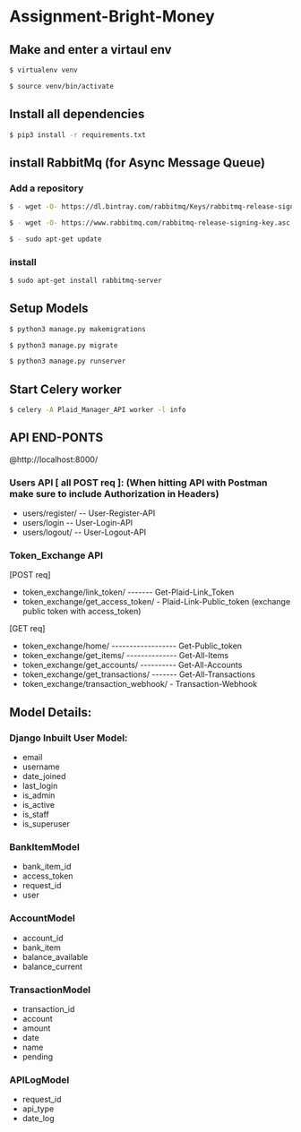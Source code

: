 # Assignment-Bright-Money

## Make and enter a virtaul env  

```sh
$ virtualenv venv
```
```sh
$ source venv/bin/activate
```  

## Install all dependencies
```sh
$ pip3 install -r requirements.txt
```
  
## install RabbitMq (for Async Message Queue)

### Add a repository
```sh
$ - wget -O- https://dl.bintray.com/rabbitmq/Keys/rabbitmq-release-signing-key.asc | sudo apt-key add -
```
```sh
$ - wget -O- https://www.rabbitmq.com/rabbitmq-release-signing-key.asc | sudo apt-key add -
```
```sh
$ - sudo apt-get update
```

### install
```sh
$ sudo apt-get install rabbitmq-server
```

## Setup Models  

```sh
$ python3 manage.py makemigrations
```
```sh
$ python3 manage.py migrate 
```
```sh
$ python3 manage.py runserver
```
  
## Start Celery worker  

```sh
$ celery -A Plaid_Manager_API worker -l info
```
  
## API END-PONTS  
  
@http://localhost:8000/  
  
### Users API [ all POST req ]: (When hitting API with Postman make sure to include Authorization in Headers)  
  
-  users/register/ -- User-Register-API  
-  users/login  -- User-Login-API  
-  users/logout/  -- User-Logout-API  
  
### Token_Exchange API  
  
[POST req]  
  
-  token_exchange/link_token/ ------- Get-Plaid-Link_Token 
-  token_exchange/get_access_token/ - Plaid-Link-Public_token (exchange public token with access_token)  
  
[GET req]  
  
-  token_exchange/home/  ------------------ Get-Public_token 
-  token_exchange/get_items/	--------------  Get-All-Items  
-  token_exchange/get_accounts/ ---------- Get-All-Accounts 
-  token_exchange/get_transactions/ -------  Get-All-Transactions  
-  token_exchange/transaction_webhook/ - Transaction-Webhook  



## Model Details:

### Django Inbuilt User Model:
  
- email
- username
- date_joined
- last_login
- is_admin
- is_active
- is_staff
- is_superuser  
  
### BankItemModel
  
-	bank_item_id
-	access_token
-	request_id
-	user  
  
### AccountModel
  
-	account_id
-	bank_item
-	balance_available
-	balance_current

### TransactionModel
  
-	transaction_id
-	account
-	amount
-	date
-	name
-	pending
  
### APILogModel

-	request_id
-	api_type
-	date_log
